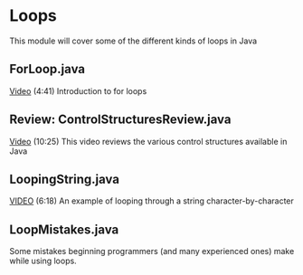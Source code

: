 # Loops

This module will cover some of the different kinds of loops in Java

## ForLoop.java

[Video](https://youtu.be/DOwAuetlCRE) (4:41) Introduction to for loops


## Review: ControlStructuresReview.java

[Video](https://youtu.be/yYTubUpYYaU) (10:25) This video reviews the various control structures available in Java

## LoopingString.java

[VIDEO](https://youtu.be/_XJGqwf7oQM) (6:18) An example of looping through a string character-by-character

## LoopMistakes.java

Some mistakes beginning programmers (and many experienced ones) make while using loops.
